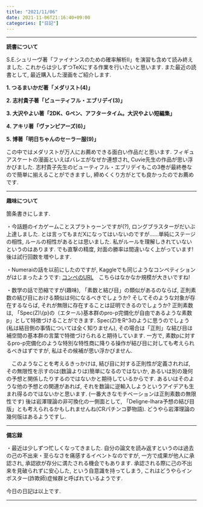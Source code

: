 ```yaml
---
title: "2021/11/06"
date: 2021-11-06T21:16:40+09:00
categories: ["日記"]
---
```


***

**読書について**

S.E.シュリーヴ著「ファイナンスのための確率解析II」を演習も含めて読み終えました. これからは少しずつTeXにする作業を行いたいと思います. また最近の読書として, 最近購入した漫画をご紹介します.

**1. つるまいかだ著「メダリスト(4)」**

**2. 志村貴子著「ビューティフル・エブリデイ(3)」**

**3. 大沢やよい著「2DK、Gペン、アフタータイム。大沢やよい短編集」**

**4. アキリ著「ヴァンピアーズ(6)」**

**5. 博著「明日ちゃんのセーラー服(9)」**

この中ではメダリストが万人にお薦めできる面白い作品だと思います. フィギュアスケートの漫画といえばバレエがなぜか連想され, Cuvie先生の作品が思い浮かびました. 志村貴子先生のビューティフル・エブリデイもこの3巻が最終巻なので簡単に揃えることができますし, 締めくくり方がとても良かったのでお薦めです.

***

**趣味について**

箇条書きにします.

・今話題のイカゲームことスプラトゥーンですが(?), ロングブラスターがだいぶ上達しました. とは言ってもまだXになってはいないのですが……単純にステージの相性, ルールの相性があるとは思いました. 私がルールを理解しきれていないというのはあります. でも直撃の精度, 対面の勝率は間違いなく上がっています! 後は試行回数を増やします.

・Numeraiの話を以前にしたのですが, Kaggleでも同じようなコンペティションがはじまったようです: [コンペのURL](https://www.kaggle.com/c/g-research-crypto-forecasting/overview)　こちらはなかなか規模が大きいですね!

・数学の話で恐縮ですが(趣味), 「素数と結び目」の類似があるのならば, 正則素数の結び目における類似は何になるべきでしょうか? そしてそのような対象が存在するならば, それが無限に存在することは証明できるのでしょうか? 正則素数は, 「Spec(Z)\\{p}の（エタール)基本群のpro-p完備化が自由であるような素数p」として特徴づけることができます. Spec(Z)をR^3のように思うのでしょう(私は結目側の事情については全く知りません), その場合は「正則」な結び目は補空間の基本群の言葉で特徴づけられると期待しています. 一方で, 素数pに対するpro-p完備化のような特別な特性商に降りる操作が結び目に対しても考えられるべきはずですが, 私はその候補が思い浮かびません.

　このようなことを考えるきっかけは, 結び目に対する正則性が定義されれば, その無限性を示すのは(数論よりは)簡単になるのではないか, あるいは別の幾何の予想と関係したりするのではないかと期待しているからです. あるいはそのような他の予想との関連があれば, それを数論に逆輸入しようというアイデアも生まれ得るのではないかと思います. (一番大きなモチベーションは正則素数の無限性です)  後は岩澤理論の非可換化の一側面として, 「Deligne-Ihara予想の結び目版」とも考えられるかもしれませんね(CRパチンコ夢物語). どうやら岩澤理論の幾何版はあるようですし.

***

**備忘録**

・最近は少しずつ忙しくなってきました. 自分の論文を読み返すというのは過去の己の不出来・至らなさを痛感するイベントなのですが, 一方で成果が他人に承認され, 承認欲が存分に満たされる機会でもあります. 承認される際に己の不出来を見破られずに安心した, という自意識を持ってしまう, これはどうやらインポスター(詐欺師)症候群と呼ばれているようです.

今日の日記は以上です.

***

